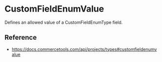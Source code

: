 # CustomFieldEnumValue

Defines an allowed value of a CustomFieldEnumType field.

## Reference

- https://docs.commercetools.com/api/projects/types#customfieldenumvalue

